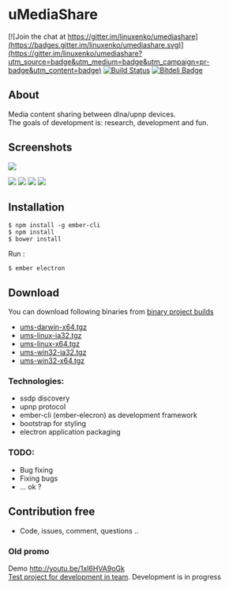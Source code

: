 # uMediaShare 

[![Join the chat at https://gitter.im/linuxenko/umediashare](https://badges.gitter.im/linuxenko/umediashare.svg)](https://gitter.im/linuxenko/umediashare?utm_source=badge&utm_medium=badge&utm_campaign=pr-badge&utm_content=badge) [![Build Status](https://travis-ci.org/linuxenko/umediashare.svg?branch=master)](https://travis-ci.org/linuxenko/umediashare) [![Bitdeli Badge](https://d2weczhvl823v0.cloudfront.net/linuxenko/umediashare/trend.png)](https://bitdeli.com/free "Bitdeli Badge")  

## About

Media content sharing between dlna/upnp devices.<br />
The goals of development is: research, development and fun.<br />


## Screenshots
[![](https://raw.githubusercontent.com/linuxenko/umediashare/media/thumbs/dashboard-thumb.png)](https://raw.githubusercontent.com/linuxenko/umediashare/media/images/dashboard.png)

[![](https://raw.githubusercontent.com/linuxenko/umediashare/media/thumbs/deviceinfo-p.png)](https://raw.githubusercontent.com/linuxenko/umediashare/media/images/deviceinfo.png)   [![](https://raw.githubusercontent.com/linuxenko/umediashare/media/thumbs/devices-p.png)](https://raw.githubusercontent.com/linuxenko/umediashare/media/images/devices.png)  [![](https://raw.githubusercontent.com/linuxenko/umediashare/media/thumbs/newplaylist-p.png)](https://raw.githubusercontent.com/linuxenko/umediashare/media/images/newplaylist.png)   [![](https://raw.githubusercontent.com/linuxenko/umediashare/media/thumbs/playlistmoving-p.png)](https://raw.githubusercontent.com/linuxenko/umediashare/media/images/playlistmoving.png)  


## Installation

```
$ npm install -g ember-cli
$ npm install
$ bower install
```

Run :

```
$ ember electron
```

## Download 

  You can download following binaries from [binary project builds](https://github.com/linuxenko/umediashare/tree/binary)
  * [ums-darwin-x64.tgz](https://github.com/linuxenko/umediashare/blob/binary/ums-darwin-x64.tgz?raw=true) <br />
  * [ums-linux-ia32.tgz](https://github.com/linuxenko/umediashare/blob/binary/ums-linux-ia32.tgz?raw=true) <br />
  * [ums-linux-x64.tgz](https://github.com/linuxenko/umediashare/blob/binary/ums-linux-x64.tgz?raw=true) <br />
  * [ums-win32-ia32.tgz](https://github.com/linuxenko/umediashare/blob/binary/ums-win32-ia32.tgz?raw=true) <br />
  * [ums-win32-x64.tgz](https://github.com/linuxenko/umediashare/blob/binary/ums-win32-x64.tgz?raw=true)


### Technologies: <br />
 * ssdp discovery<br />
 * upnp protocol <br />
 * ember-cli (ember-elecron) as development framework<br />
 * bootstrap for styling<br />
 * electron application packaging<br />
 
 
### TODO:<br />
  * Bug fixing <br />
  * Fixing bugs <br />
  * ... ok ?
 
## Contribution free

 * Code, issues, comment, questions .. 


### Old promo
Demo http://youtu.be/1xI6HVA9oGk<br />
[Test project for development in team](https://github.com/linuxenko/umediashare/blob/master/PROMO.md). Development is in progress<br />



